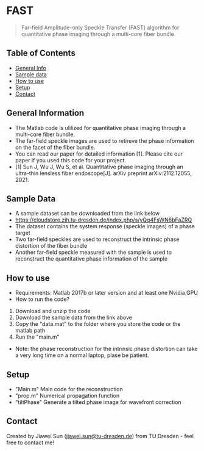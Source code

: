 # FAST
> Far-field Amplitude-only Speckle Transfer (FAST) algorithm for quantitative phase imaging through a multi-core fiber bundle.
> 

## Table of Contents
* [General Info](#general-information)
* [Sample data](#sample-data)
* [How to use](#how-to-use)
* [Setup](#setup)
* [Contact](#contact)
<!-- * [License](#license) -->


## General Information
- The Matlab code is ulilized for quantitative phase imaging through a multi-core fiber bundle.
- The far-field speckle images are used to retireve the phase information on the facet of the fiber bundle.
- You can read our paper for detailed information [1]. Please cite our paper if you used this code for your project.
- [1] Sun J, Wu J, Wu S, et al. Quantitative phase imaging through an ultra-thin lensless fiber endoscope[J]. arXiv preprint arXiv:2112.12055, 2021.

## Sample Data
- A sample dataset can be downloaded from the link below
- https://cloudstore.zih.tu-dresden.de/index.php/s/yQq4FsWN6bFaZRQ
- The dataset contains the system response (speckle images) of a phase target
- Two far-field speckles are used to reconstruct the intrinsic phase distortion of the fiber bundle
- Another far-field speckle measured with the sample is used to reconstruct the quantitative phase information of the sample

## How to use
- Requirements: Matlab 2017b or later version and at least one Nvidia GPU
- How to run the code?
1. Download and unzip the code
2. Download the sample data from the link above
3. Copy the "data.mat" to the folder where you store the code or the matlab path
4. Run the "main.m"
- Note: the phase reconstruction for the intrinsic phase distortion can take a very long time on a normal laptop, plase be patient.


## Setup
- "Main.m" Main code for the reconstruction
- "prop.m" Numerical propagation function
- "tiltPhase" Generate a tilted phase image for wavefront correction


## Contact
Created by Jiawei Sun (jiawei.sun@tu-dresden.de) from TU Dresden - feel free to contact me!

